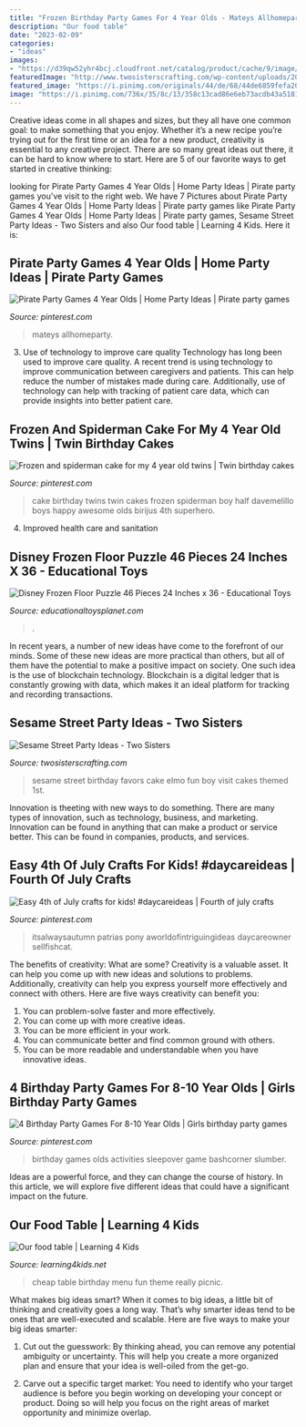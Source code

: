 ```yaml
---
title: "Frozen Birthday Party Games For 4 Year Olds - Mateys Allhomeparty"
description: "Our food table"
date: "2023-02-09"
categories:
- "ideas"
images:
- "https://d39qw52yhr4bcj.cloudfront.net/catalog/product/cache/9/image/9df78eab33525d08d6e5fb8d27136e95/7/1/71-4iqm3x1l._ac_sl1500_.jpg"
featuredImage: "http://www.twosisterscrafting.com/wp-content/uploads/2014/02/sesame-street-party-ideas3.jpg"
featured_image: "https://i.pinimg.com/originals/44/de/68/44de6859fefa20c94781166eff00f1ed.jpg"
image: "https://i.pinimg.com/736x/35/8c/13/358c13cad86e6eb73acdb43a51812ad4.jpg"
---
```



Creative ideas come in all shapes and sizes, but they all have one common goal: to make something that you enjoy. Whether it’s a new recipe you’re trying out for the first time or an idea for a new product, creativity is essential to any creative project. There are so many great ideas out there, it can be hard to know where to start. Here are 5 of our favorite ways to get started in creative thinking: 

	

		
looking for Pirate Party Games 4 Year Olds | Home Party Ideas | Pirate party games you've visit to the right web. We have 7 Pictures about Pirate Party Games 4 Year Olds | Home Party Ideas | Pirate party games like Pirate Party Games 4 Year Olds | Home Party Ideas | Pirate party games, Sesame Street Party Ideas - Two Sisters and also Our food table | Learning 4 Kids. Here it is:
		
    
## Pirate Party Games 4 Year Olds | Home Party Ideas | Pirate Party Games

<img loading=lazy src="https://i.pinimg.com/originals/44/de/68/44de6859fefa20c94781166eff00f1ed.jpg" onerror="this.onerror=null;this.src='https://tse2.mm.bing.net/th?id=OIP.Aqx42fS29bBDKI0AQzendAHaE7&amp;pid=15.1';" alt="Pirate Party Games 4 Year Olds | Home Party Ideas | Pirate party games">

_Source: pinterest.com_

>mateys allhomeparty. 

	

3) Use of technology to improve care quality
Technology has long been used to improve care quality. A recent trend is using technology to improve communication between caregivers and patients. This can help reduce the number of mistakes made during care. Additionally, use of technology can help with tracking of patient care data, which can provide insights into better patient care.

    
## Frozen And Spiderman Cake For My 4 Year Old Twins | Twin Birthday Cakes

<img loading=lazy src="https://i.pinimg.com/originals/2c/08/28/2c08284c6a78b0ee4c31371c23d30c08.jpg" onerror="this.onerror=null;this.src='https://tse1.mm.bing.net/th?id=OIP.M_uKdSdpyZizZvoRT802fgHaJ4&amp;pid=15.1';" alt="Frozen and spiderman cake for my 4 year old twins | Twin birthday cakes">

_Source: pinterest.com_

>cake birthday twins twin cakes frozen spiderman boy half davemelillo boys happy awesome olds birijus 4th superhero. 

	

4. Improved health care and sanitation 

    
## Disney Frozen Floor Puzzle 46 Pieces 24 Inches X 36 - Educational Toys

<img loading=lazy src="https://d39qw52yhr4bcj.cloudfront.net/catalog/product/cache/9/image/9df78eab33525d08d6e5fb8d27136e95/7/1/71-4iqm3x1l._ac_sl1500_.jpg" onerror="this.onerror=null;this.src='https://tse2.mm.bing.net/th?id=OIP.1K5ZuSnvW2ThkuCRbUDTogHaHW&amp;pid=15.1';" alt="Disney Frozen Floor Puzzle 46 Pieces 24 Inches x 36 - Educational Toys">

_Source: educationaltoysplanet.com_

>. 

	

In recent years, a number of new ideas have come to the forefront of our minds. Some of these new ideas are more practical than others, but all of them have the potential to make a positive impact on society. One such idea is the use of blockchain technology. Blockchain is a digital ledger that is constantly growing with data, which makes it an ideal platform for tracking and recording transactions.

    
## Sesame Street Party Ideas - Two Sisters

<img loading=lazy src="http://www.twosisterscrafting.com/wp-content/uploads/2014/02/sesame-street-party-ideas3.jpg" onerror="this.onerror=null;this.src='https://tse3.mm.bing.net/th?id=OIP.sPa7wKEXt7KDdRqzILKBgwHaL-&amp;pid=15.1';" alt="Sesame Street Party Ideas - Two Sisters">

_Source: twosisterscrafting.com_

>sesame street birthday favors cake elmo fun boy visit cakes themed 1st. 

	

Innovation is theeting with new ways to do something. There are many types of innovation, such as technology, business, and marketing. Innovation can be found in anything that can make a product or service better. This can be found in companies, products, and services.

    
## Easy 4th Of July Crafts For Kids! #daycareideas | Fourth Of July Crafts

<img loading=lazy src="https://i.pinimg.com/736x/06/83/5b/06835b110e90e694c05a93eb904b89c3.jpg" onerror="this.onerror=null;this.src='https://tse3.mm.bing.net/th?id=OIP.B2qmVHmrcmLT4IoncjzLkgHaR4&amp;pid=15.1';" alt="Easy 4th of July crafts for kids! #daycareideas | Fourth of july crafts">

_Source: pinterest.com_

>itsalwaysautumn patrias pony aworldofintriguingideas daycareowner sellfishcat. 

	

The benefits of creativity: What are some?
Creativity is a valuable asset. It can help you come up with new ideas and solutions to problems. Additionally, creativity can help you express yourself more effectively and connect with others. Here are five ways creativity can benefit you: 
1) You can problem-solve faster and more effectively.
2) You can come up with more creative ideas.
3) You can be more efficient in your work.
4) You can communicate better and find common ground with others.
5) You can be more readable and understandable when you have innovative ideas.

    
## 4 Birthday Party Games For 8-10 Year Olds | Girls Birthday Party Games

<img loading=lazy src="https://i.pinimg.com/736x/35/8c/13/358c13cad86e6eb73acdb43a51812ad4.jpg" onerror="this.onerror=null;this.src='https://tse3.mm.bing.net/th?id=OIP.Z-TDnG-tAbBoTd9ci-NGHQHaJ4&amp;pid=15.1';" alt="4 Birthday Party Games For 8-10 Year Olds | Girls birthday party games">

_Source: pinterest.com_

>birthday games olds activities sleepover game bashcorner slumber. 

	

Ideas are a powerful force, and they can change the course of history. In this article, we will explore five different ideas that could have a significant impact on the future.

    
## Our Food Table | Learning 4 Kids

<img loading=lazy src="https://www.learning4kids.net/wp-content/uploads/2011/12/65.jpg" onerror="this.onerror=null;this.src='https://tse1.mm.bing.net/th?id=OIP.xDTbSIqhM1hyjKkvjJRPRQHaFj&amp;pid=15.1';" alt="Our food table | Learning 4 Kids">

_Source: learning4kids.net_

>cheap table birthday menu fun theme really picnic. 

	

What makes big ideas smart?
When it comes to big ideas, a little bit of thinking and creativity goes a long way. That’s why smarter ideas tend to be ones that are well-executed and scalable. Here are five ways to make your big ideas smarter:
1. Cut out the guesswork: By thinking ahead, you can remove any potential ambiguity or uncertainty. This will help you create a more organized plan and ensure that your idea is well-oiled from the get-go.

2. Carve out a specific target market: You need to identify who your target audience is before you begin working on developing your concept or product. Doing so will help you focus on the right areas of market opportunity and minimize overlap.


